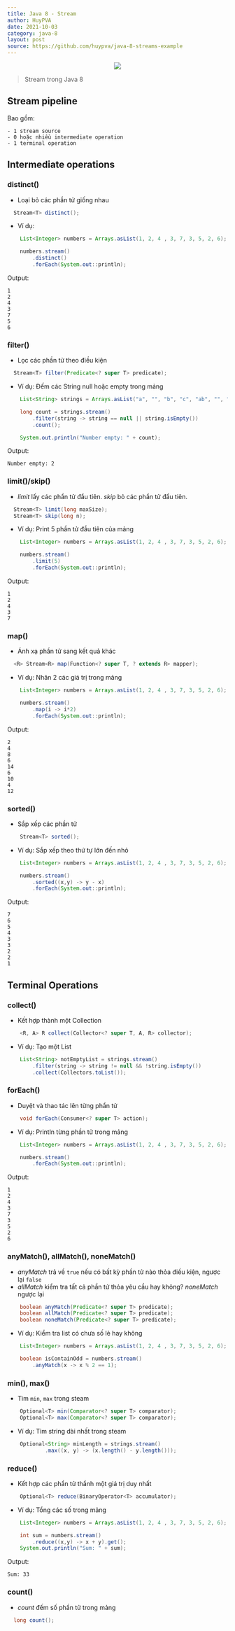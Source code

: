```yaml
---
title: Java 8 - Stream
author: HuyPVA
date: 2021-10-03
category: java-8
layout: post
source: https://github.com/huypva/java-8-streams-example
---
```


<div align="center">
    <img src="../assets/images/stream.png"/>
</div>

> Stream trong Java 8

## Stream pipeline

Bao gồm: 

    - 1 stream source
    - 0 hoặc nhiều intermediate operation
    - 1 terminal operation

## Intermediate operations

### distinct()

- Loại bỏ các phần tử giống nhau

```java
  Stream<T> distinct();
```

- Ví dụ:

```java
    List<Integer> numbers = Arrays.asList(1, 2, 4 , 3, 7, 3, 5, 2, 6);

    numbers.stream()
        .distinct()
        .forEach(System.out::println);
```

Output:

```
1
2
4
3
7
5
6
```

### filter()

- Lọc các phần tử theo điều kiện

```java
  Stream<T> filter(Predicate<? super T> predicate);
```

- Ví dụ: Đếm các String null hoặc empty trong mảng

```java
    List<String> strings = Arrays.asList("a", "", "b", "c", "ab", "", "ef");

    long count = strings.stream()
        .filter(string -> string == null || string.isEmpty())
        .count();

    System.out.println("Number empty: " + count);
```

Output: 

```
Number empty: 2
```

### limit()/skip()

- *limit* lấy các phần tử đầu tiên. *skip* bỏ các phần tử đầu tiên.

```java
  Stream<T> limit(long maxSize);
  Stream<T> skip(long n);
```

- Ví dụ: Print 5 phần tử đầu tiên của mảng

```java
    List<Integer> numbers = Arrays.asList(1, 2, 4 , 3, 7, 3, 5, 2, 6);

    numbers.stream()
        .limit(5)
        .forEach(System.out::println);
```

Output:

```text
1
2
4
3
7
```

### map() 

- Ánh xạ phần tử sang kết quả khác

```java
  <R> Stream<R> map(Function<? super T, ? extends R> mapper);
```

- Ví dụ: Nhân 2 các giá trị trong mảng

```java
    List<Integer> numbers = Arrays.asList(1, 2, 4 , 3, 7, 3, 5, 2, 6);

    numbers.stream()
        .map(i -> i*2)
        .forEach(System.out::println);
```

Output: 

```text
2
4
8
6
14
6
10
4
12
```

### sorted()

- Sắp xếp các phần tử

```java
    Stream<T> sorted();
```

- Ví dụ: Sắp xếp theo thứ tự lớn đến nhỏ

```java
    List<Integer> numbers = Arrays.asList(1, 2, 4 , 3, 7, 3, 5, 2, 6);

    numbers.stream()
        .sorted((x,y) -> y - x)
        .forEach(System.out::println);
```

Output: 

```text
7
6
5
4
3
3
2
2
1
```

## Terminal Operations

### collect()

- Kết hợp thành một Collection

```java
    <R, A> R collect(Collector<? super T, A, R> collector);
```

- Ví dụ: Tạo một List

```java
    List<String> notEmptyList = strings.stream()
        .filter(string -> string != null && !string.isEmpty())
        .collect(Collectors.toList());
```


### forEach()

- Duyệt và thao tác lên từng phần tử

```java
    void forEach(Consumer<? super T> action);
```

- Ví dụ: Println từng phần tử trong mảng

```java
    List<Integer> numbers = Arrays.asList(1, 2, 4 , 3, 7, 3, 5, 2, 6);

    numbers.stream()
        .forEach(System.out::println);
```

Output:

```text
1
2
4
3
7
3
5
2
6
```

### anyMatch(), allMatch(), noneMatch()

- *anyMatch* trả về `true` nếu có bất kỳ phần tử nào thỏa điều kiện, ngược lại `false`
- *allMatch* kiểm tra tất cả phần tử thỏa yêu cầu hay không? *noneMatch* ngược lại

```java
    boolean anyMatch(Predicate<? super T> predicate);
    boolean allMatch(Predicate<? super T> predicate);
    boolean noneMatch(Predicate<? super T> predicate);
```

- Ví dụ: Kiểm tra list có chưa số lẻ hay không

```java
    List<Integer> numbers = Arrays.asList(1, 2, 4 , 3, 7, 3, 5, 2, 6);

    boolean isContainOdd = numbers.stream()
        .anyMatch(x -> x % 2 == 1);
```

### min(), max()

- Tìm `min`, `max` trong steam

```java
    Optional<T> min(Comparator<? super T> comparator);
    Optional<T> max(Comparator<? super T> comparator);
```

- Ví dụ: Tìm string dài nhất trong steam

```java
    Optional<String> minLength = strings.stream()
            .max((x, y) -> (x.length() - y.length()));
```

### reduce() 

- Kết hợp các phần tử thầnh một giá trị duy nhất

```java
    Optional<T> reduce(BinaryOperator<T> accumulator);
```

- Ví dụ: Tổng các số trong mảng

```java
    List<Integer> numbers = Arrays.asList(1, 2, 4 , 3, 7, 3, 5, 2, 6);

    int sum = numbers.stream()
        .reduce((x,y) -> x + y).get();
    System.out.println("Sum: " + sum);
```

Output:

```text
Sum: 33
```

### count()

- *count* đếm số phần tử trong mảng

```java
  long count();
```


